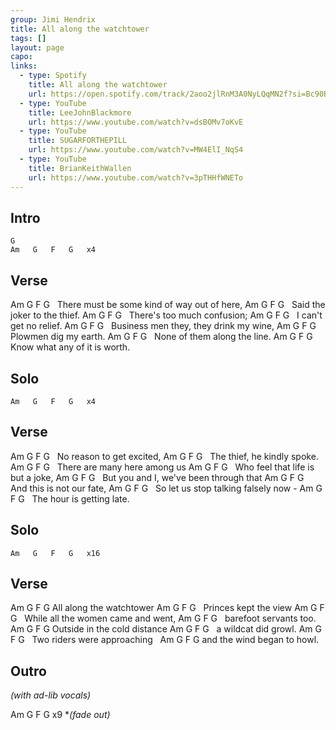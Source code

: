 ```yaml
---
group: Jimi Hendrix
title: All along the watchtower
tags: []
layout: page
capo: 
links: 
  - type: Spotify 
    title: All along the watchtower
    url: https://open.spotify.com/track/2aoo2jlRnM3A0NyLQqMN2f?si=Bc90BqPSTdqCc3jN-PPATA
  - type: YouTube
    title: LeeJohnBlackmore
    url: https://www.youtube.com/watch?v=dsBOMv7oKvE
  - type: YouTube
    title: SUGARFORTHEPILL
    url: https://www.youtube.com/watch?v=MW4ElI_NqS4
  - type: YouTube
    title: BrianKeithWallen
    url: https://www.youtube.com/watch?v=3pTHHfWNETo
---
```


## Intro

```chordpro
G
Am   G   F   G   x4
```

## Verse
Am               G                F          G
&nbsp; There must be some kind of way out of here,
Am            G          F     G
&nbsp; Said the joker to the thief.
Am                 G        F    G
&nbsp; There's too much confusion;
Am        G        F    G
&nbsp; I can't get no relief.
Am             G          F            G
&nbsp; Business men they, they drink my wine,
Am        G        F    G
&nbsp; Plowmen dig my earth.
Am        G       F         G
&nbsp; None of them along the line.
Am            G           F     G
&nbsp; Know what any of it is worth.

## Solo

```chordpro
Am   G   F   G   x4
```

## Verse
Am          G         F     G
&nbsp; No reason to get excited,
Am              G            F    G
&nbsp; The thief, he kindly spoke.
Am               G          F     G
&nbsp; There are many here among us
Am               G             F     G
&nbsp; Who feel that life is but a joke,
Am            G        F                G
&nbsp; But you and I, we've been through that
Am            G       F    G
&nbsp; And this is not our fate,
Am           G           F           G
&nbsp; So let us stop talking falsely now -
Am            G         F    G
&nbsp; The hour is getting late.

## Solo

```chordpro
Am   G   F   G   x16
```

## Verse
Am   G          F        G
All along the watchtower
Am        G           F    G
&nbsp; Princes kept the view
Am              G       F           G
&nbsp; While all the women came and went,
Am         G         F    G
&nbsp; barefoot servants too.
Am      G           F        G
Outside in the cold distance
Am          G      F    G
&nbsp; a wildcat did growl.
Am           G             F    G
&nbsp; Two riders were approaching
&nbsp;       Am     G         F    G
and the wind began to howl.

## Outro 

*(with ad-lib vocals)*

Am   G   F   G   x9
**(fade out)*
